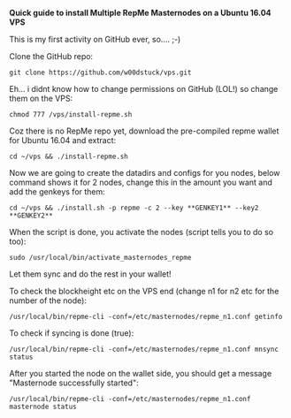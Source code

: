 
**Quick guide to install Multiple RepMe Masternodes on a Ubuntu 16.04 VPS**

This is my first activity on GitHub ever, so.... ;-)

Clone the GitHub repo:
```
git clone https://github.com/w00dstuck/vps.git
```

Eh... i didnt know how to change permissions on GitHub (LOL!) so change them on the VPS:
```
chmod 777 /vps/install-repme.sh
```

Coz there is no RepMe repo yet, download the pre-compiled repme wallet for Ubuntu 16.04 and extract:
```
cd ~/vps && ./install-repme.sh
```

Now we are going to create the datadirs and configs for you nodes, below command shows it for 2 nodes, change this in the amount you want and add the genkeys for them:
```
cd ~/vps && ./install.sh -p repme -c 2 --key **GENKEY1** --key2 **GENKEY2**
```
When the script is done, you activate the nodes (script tells you to do so too):
```
sudo /usr/local/bin/activate_masternodes_repme
```

Let them sync and do the rest in your wallet!

To check the blockheight etc on the VPS end (change n1 for n2 etc for the number of the node):

```
/usr/local/bin/repme-cli -conf=/etc/masternodes/repme_n1.conf getinfo
```

To check if syncing is done (true):
```
/usr/local/bin/repme-cli -conf=/etc/masternodes/repme_n1.conf mnsync status
```

After you started the node on the wallet side, you should get a message "Masternode successfully started":
```
/usr/local/bin/repme-cli -conf=/etc/masternodes/repme_n1.conf masternode status
```
